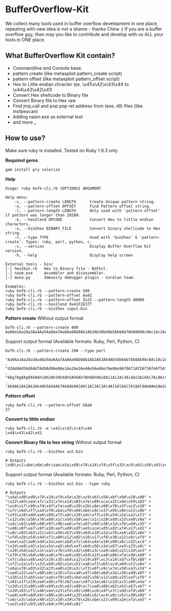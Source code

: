 BufferOverflow-Kit
==================

We collect many tools used in buffer overflow development in one place, repeating with new idea is not a shame - thanks China :)
If you are a buffer overflow guy, then may you like to contribute and develop with us ALL your tools in ONE place.

What BufferOverflow Kit contain?
---------------------------------
* Commandline and Console base.
* pattern create (like metasploit pattern_create script)
* pattern offset (like metasploit pattern_offset script)
* Hex to Little endian chracter (ex. \x41\x\42\x\43\x44 to \x44\x43\x42\x41)
* Convert Hex shellcode to Binary file
* Convert Binary file to Hex raw
* Find jmp,call and pop pop ret address from (exe, dll) files (like msfpescan)
* Adding nasm.exe as external tool 
* and more ,,

How to use?
--------------
Make sure ruby is installed. 
Tested on Ruby 1.9.3 only

**Required gems**

	gem install pry colorize




**Help**

	Usage: ruby bofk-cli.rb {OPTIONS} ARGUMENT

	Help menu:
		-c, --pattern-create LENGTH      Create Unique pattern string.
		-o, --pattern-offset OFFSET      Find Pattern offset string.
		-l, --pattern-length LENGTH      Only used with 'pattern-offset' if pattern was longer than 20280.
		-e, --hex2lend OPCODE            Convert Hex to little endian characters.
		-x, --bin2hex BINARY_FILE        Convert binary shellcode to Hex string.
		-t, --type TYPE                  Used with 'bin2hex' & 'pattern-create'. Types: ruby, perl, python, c.
		-v, --version                    Display Buffer Overflow Kit version.
		-h, --help                       Display help screen 

	External tools - bin/
	[-] hex2bin.rb   Hex to Binary file - BoFkit.
	[-] nasm.exe     Assembler and disassembler.
	[-] mona.py      Immunity debugger plugin - Corelan team.

	Examples:
	ruby bofk-cli.rb --pattern-create 500
	ruby bofk-cli.rb --pattern-offset Aa4Z
	ruby bofk-cli.rb --pattern-offset Zu2Z --pattern-length 40000
	ruby bofk-cli.rb --hex2lend 0x41F2E377
	ruby bofk-cli.rb --bin2hex input.bin 

**Pattern create**
Without output format

	bofk-cli.rb --pattern-create 400
	Aa0Aa1Aa2Aa3Aa4Aa5Aa6Aa7Aa8Aa9Ab0Ab1Ab2Ab3Ab4Ab5Ab6Ab7Ab8Ab9Ac0Ac1Ac2Ac3Ac4Ac5Ac6Ac7Ac8Ac9Ad0Ad1Ad2Ad3Ad4Ad5Ad6Ad7Ad8Ad9Ae0Ae1Ae2Ae3Ae4Ae5Ae6Ae7Ae8Ae9Af0Af1Af2Af3Af4Af5Af6Af7Af8Af9Ag0Ag1Ag2Ag3Ag4Ag5Ag6Ag7Ag8Ag9Ah0Ah1Ah2Ah3Ah4Ah5Ah6Ah7Ah8Ah9Ai0Ai1Ai2Ai3Ai4Ai5Ai6Ai7Ai8Ai9Aj0Aj1Aj2Aj3Aj4Aj5Aj6Aj7Aj8Aj9Ak0Ak1Ak2Ak3Ak4Ak5Ak6Ak7Ak8Ak9Al0Al1Al2Al3Al4Al5Al6Al7Al8Al9Am0Am1Am2Am3Am4Am5Am6Am7Am8Am9An0An1An2A

Support output format (Available formats: Ruby, Perl, Python, C)

	bofk-cli.rb --pattern-create 200 --type perl
	
	"Aa0Aa1Aa2Aa3Aa4Aa5Aa6Aa7Aa8Aa9Ab0Ab1Ab2Ab3Ab4Ab5Ab6Ab7Ab8Ab9Ac0Ac1Ac2Ac3Ac4Ac5Ac6Ac7Ac8Ac9Ad0Ad1Ad2A" .
	"d3Ad4Ad5Ad6Ad7Ad8Ad9Ae0Ae1Ae2Ae3Ae4Ae5Ae6Ae7Ae8Ae9Af0Af1Af2Af3Af4Af5Af6Af7Af8Af9Ag0Ag1Ag2Ag3Ag4Ag5Ag" .
	"6Ag7Ag8Ag9Ah0Ah1Ah2Ah3Ah4Ah5Ah6Ah7Ah8Ah9Ai0Ai1Ai2Ai3Ai4Ai5Ai6Ai7Ai8Ai9Aj0Aj1Aj2Aj3Aj4Aj5Aj6Aj7Aj8Aj9" .
	"Ak0Ak1Ak2Ak3Ak4Ak5Ak6Ak7Ak8Ak9Al0Al1Al2Al3Al4Al5Al6Al7Al8Al9Am0Am1Am2Am3Am4Am5Am6Am7Am8Am9An0An1An2A";
	

**Pattern offset**

	ruby bofk-cli.rb --pattern-offset GAa0
	27

**Convert to little endian**

	ruby bofk-cli.rb -e \x41\x\42\x\43\x44
	\x44\x43\x42\x41

**Convert Binary file to hex string**
Without output format

	ruby bofk-cli.rb --bin2hex out.bin
	
	# Outputs
	\xdb\xc1\xbe\x8e\x0c\xae\x5a\xd9\x74\x24\xf4\x5f\x33\xc9\xb1\x56\x83\xc7\x04\x31\x77\x14\x03\x77\x9a\xee\x5b\xa6\x4a\x67\xa3\x57\x8a\x18\x2d\xb2\xbb\x0a\x49\xb6\xe9\x9a\x19\x9a\x01\x50\x4f\x0f\x92\x14\x58\x20\x13\x92\xbe\x0f\xa4\x12\x7f\xc3\x66\x34\x03\x1e\xba\x96\x3a\xd1\xcf\xd7\x7b\x0c\x3f\x85\xd4\x5a\xed\x3a\x50\x1e\x2d\x3a\xb6\x14\x0d\x44\xb3\xeb\xf9\xfe\xba\x3b\x51\x74\xf4\xa3\xda\xd2\x25\xd5\x0f\x01\x19\x9c\x24\xf2\xe9\x1f\xec\xca\x12\x2e\xd0\x81\x2c\x9e\xdd\xd8\x69\x19\x3d\xaf\x81\x59\xc0\xa8\x51\x23\x1e\x3c\x44\x83\xd5\xe6\xac\x35\x3a\x70\x26\x39\xf7\xf6\x60\x5e\x06\xda\x1a\x5a\x83\xdd\xcc\xea\xd7\xf9\xc8\xb7\x8c\x60\x48\x12\x63\x9c\x8a\xfa\xdc\x38\xc0\xe9\x09\x3a\x8b\x65\xfe\x71\x34\x76\x68\x01\x47\x44\x37\xb9\xcf\xe4\xb0\x67\x17\x0a\xeb\xd0\x87\xf5\x13\x21\x81\x31\x47\x71\xb9\x90\xe7\x1a\x39\x1c\x32\x8c\x69\xb2\xec\x6d\xda\x72\x5c\x06\x30\x7d\x83\x36\x3b\x57\xb2\x70\xf5\x83\x97\x16\xf4\x33\x02\x54\x71\xd5\x46\x8a\xd4\x4d\xfe\x68\x03\x46\x99\x93\x61\xfa\x32\x04\x3d\x14\x84\x2b\xbe\x32\xa7\x80\x16\xd5\x33\xcb\xa2\xc4\x44\xc6\x82\x8f\x7d\x81\x59\xfe\xcc\x33\x5d\x2b\xa6\xd0\xcc\xb0\x36\x9e\xec\x6e\x61\xf7\xc3\x66\xe7\xe5\x7a\xd1\x15\xf4\x1b\x1a\x9d\x23\xd8\xa5\x1c\xa1\x64\x82\x0e\x7f\x64\x8e\x7a\x2f\x33\x58\xd4\x89\xed\x2a\x8e\x43\x41\xe5\x46\x15\xa9\x36\x10\x1a\xe4\xc0\xfc\xab\x51\x95\x03\x03\x36\x11\x7c\x79\xa6\xde\x57\x39\xd6\x94\xf5\x68\x7f\x71\x6c\x29\xe2\x82\x5b\x6e\x1b\x01\x69\x0f\xd8\x19\x18\x0a\xa4\x9d\xf1\x66\xb5\x4b\xf5\xd5\xb6\x59

Support output format (Available formats: Ruby, Perl, Python, C)

	ruby bofk-cli.rb --bin2hex out.bin --type ruby
	
	# Outputs
	"\xda\xd0\xd9\x74\x24\xf4\x5e\x2b\xc9\xb1\x56\xbf\x9d\x28\xd0" +
	"\x22\x83\xee\xfc\x31\x7e\x14\x03\x7e\x89\xca\x25\xde\x59\x83" +
	"\xc6\x1f\x99\xf4\x4f\xfa\xa8\x26\x2b\x8e\x98\xf6\x3f\xc2\x10" +
	"\x7c\x6d\xf7\xa3\xf0\xba\xf8\x04\xbe\x9c\x37\x95\x0e\x21\x9b" +
	"\x55\x10\xdd\xe6\x89\xf2\xdc\x28\xdc\xf3\x19\x54\x2e\xa1\xf2" +
	"\x12\x9c\x56\x76\x66\x1c\x56\x58\xec\x1c\x20\xdd\x33\xe8\x9a" +
	"\xdc\x63\x40\x90\x97\x9b\xeb\xfe\x07\x9d\x38\x1d\x7b\xd4\x35" +
	"\xd6\x0f\xe7\x9f\x26\xef\xd9\xdf\xe5\xce\xd5\xd2\xf4\x17\xd1" +
	"\x0c\x83\x63\x21\xb1\x94\xb7\x5b\x6d\x10\x2a\xfb\xe6\x82\x8e" +
	"\xfd\x2b\x54\x44\xf1\x80\x12\x02\x16\x17\xf6\x38\x22\x9c\xf9" +
	"\xee\xa2\xe6\xdd\x2a\xee\xbd\x7c\x6a\x4a\x10\x80\x6c\x32\xcd" +
	"\x24\xe6\xd1\x1a\x5e\xa5\xbd\xef\x6d\x56\x3e\x67\xe5\x25\x0c" +
	"\x28\x5d\xa2\x3c\xa1\x7b\x35\x42\x98\x3c\xa9\xbd\x22\x3d\xe3" +
	"\x79\x76\x6d\x9b\xa8\xf6\xe6\x5b\x54\x23\xa8\x0b\xfa\x9b\x09" +
	"\xfc\xba\x4b\xe2\x16\x35\xb4\x12\x19\x9f\xc3\x14\xd7\xfb\x80" +
	"\xf2\x1a\xfc\x33\xb0\x92\x1a\x51\xa6\xf2\xb5\xcd\x04\x21\x0e" +
	"\x6a\x76\x03\x22\x23\xe0\x1b\x2c\xf3\x0f\x9c\x7a\x50\xa3\x34" +
	"\xed\x22\xaf\x80\x0c\x35\xfa\xa0\x47\x0e\x6d\x3a\x36\xdd\x0f" +
	"\x3b\x13\xb5\xac\xae\xf8\x45\xba\xd2\x56\x12\xeb\x25\xaf\xf6" +
	"\x01\x1f\x19\xe4\xdb\xf9\x62\xac\x07\x3a\x6c\x2d\xc5\x06\x4a" +
	"\x3d\x13\x86\xd6\x69\xcb\xd1\x80\xc7\xad\x8b\x62\xb1\x67\x67" +
	"\x2d\x55\xf1\x4b\xee\x23\xfe\x81\x98\xcb\x4f\x7c\xdd\xf4\x60" +
	"\xe8\xe9\x8d\x9c\x88\x16\x44\x25\xb8\x5c\xc4\x0c\x51\x39\x9d" +
	"\x0c\x3c\xba\x48\x52\x39\x39\x78\x2b\xbe\x21\x09\x2e\xfa\xe5" +
	"\xe2\x42\x93\x83\x04\xf0\x94\x81"
